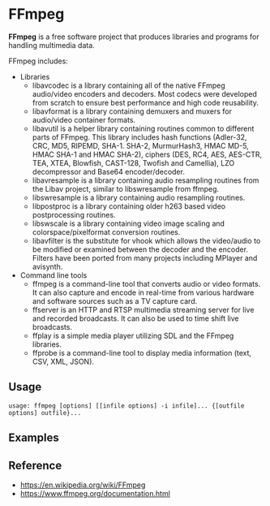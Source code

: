 # FFmpeg

**FFmpeg** is a free software project that produces libraries and programs for handling multimedia data.

FFmpeg includes:

- Libraries
  * libavcodec is a library containing all of the native FFmpeg audio/video encoders and decoders. Most codecs were developed from scratch to ensure best performance and high code reusability.
  * libavformat is a library containing demuxers and muxers for audio/video container formats.
  * libavutil is a helper library containing routines common to different parts of FFmpeg. This library includes hash functions (Adler-32, CRC, MD5, RIPEMD, SHA-1. SHA-2, MurmurHash3, HMAC MD-5, HMAC SHA-1 and HMAC SHA-2), ciphers (DES, RC4, AES, AES-CTR, TEA, XTEA, Blowfish, CAST-128, Twofish and Camellia), LZO decompressor and Base64 encoder/decoder.
  * libavresample is a library containing audio resampling routines from the Libav project, similar to libswresample from ffmpeg.
  * libswresample is a library containing audio resampling routines.
  * libpostproc is a library containing older h263 based video postprocessing routines.
  * libswscale is a library containing video image scaling and colorspace/pixelformat conversion routines.
  * libavfilter is the substitute for vhook which allows the video/audio to be modified or examined between the decoder and the encoder. Filters have been ported from many projects including MPlayer and avisynth.
- Command line tools
  * ffmpeg is a command-line tool that converts audio or video formats. It can also capture and encode in real-time from various hardware and software sources such as a TV capture card.
  * ffserver is an HTTP and RTSP multimedia streaming server for live and recorded broadcasts. It can also be used to time shift live broadcasts.
  * ffplay is a simple media player utilizing SDL and the FFmpeg libraries.
  * ffprobe is a command-line tool to display media information (text, CSV, XML, JSON).


## Usage

```
usage: ffmpeg [options] [[infile options] -i infile]... {[outfile options] outfile}...
```

## Examples

## Reference

- https://en.wikipedia.org/wiki/FFmpeg
- https://www.ffmpeg.org/documentation.html
